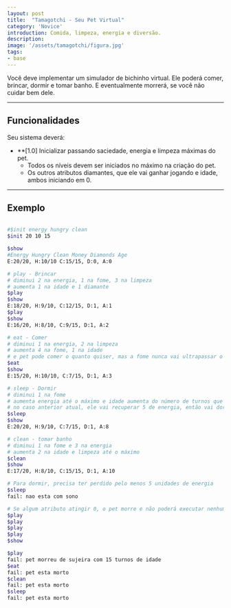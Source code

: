 ```yaml
---
layout: post
title:  "Tamagotchi - Seu Pet Virtual"
category: 'Novice' 
introduction: Comida, limpeza, energia e diversão.
description:
image: '/assets/tamagotchi/figura.jpg'
tags:
- base
---
```


Você deve implementar um simulador de bichinho virtual. Ele poderá comer, brincar, dormir e tomar banho.
E eventualmente morrerá, se você não cuidar bem dele.

---

## Funcionalidades
Seu sistema deverá:

- **[1.0] Inicializar passando saciedade, energia e limpeza máximas do pet.
    - Todos os níveis devem ser iniciados no máximo na criação do pet.
    - Os outros atributos diamantes, que ele vai ganhar jogando e idade, ambos iniciando em 0.


---

## Exemplo

```bash

#$init energy hungry clean
$init 20 10 15

$show
#Energy Hungry Clean Money Diamonds Age
E:20/20, H:10/10 C:15/15, D:0, A:0

# play - Brincar 
# diminui 2 na energia, 1 na fome, 3 na limpeza
# aumenta 1 na idade e 1 diamante
$play
$show
E:18/20, H:9/10, C:12/15, D:1, A:1
$play
$show
E:16/20, H:8/10, C:9/15, D:1, A:2

# eat - Comer 
# diminui 1 na energia, 2 na limpeza
# aumenta 4 na fome, 1 na idade
# e pet pode comer o quanto quiser, mas a fome nunca vai ultrapassar o limite maximo
$eat
$show
E:15/20, H:10/10, C:7/15, D:1, A:3

# sleep - Dormir
# diminui 1 na fome
# aumenta energia até o máximo e idade aumenta do número de turnos que o pet dormiu
# no caso anterior atual, ele vai recuperar 5 de energia, então vai dormir 5 turnos
$sleep
$show
E:20/20, H:9/10, C:7/15, D:1, A:8

# clean - tomar banho
# diminui 1 na fome e 3 na energia
# aumenta 2 na idade e limpeza até o máximo
$clean
$show
E:17/20, H:8/10, C:15/15, D:1, A:10

# Para dormir, precisa ter perdido pelo menos 5 unidades de energia
$sleep
fail: nao esta com sono

# Se algum atributo atingir 0, o pet morre e não poderá executar nenhuma ação
$play
$play
$play
$play
$show

$play
fail: pet morreu de sujeira com 15 turnos de idade
$eat
fail: pet esta morto
$clean
fail: pet esta morto
$sleep
fail: pet esta morto
